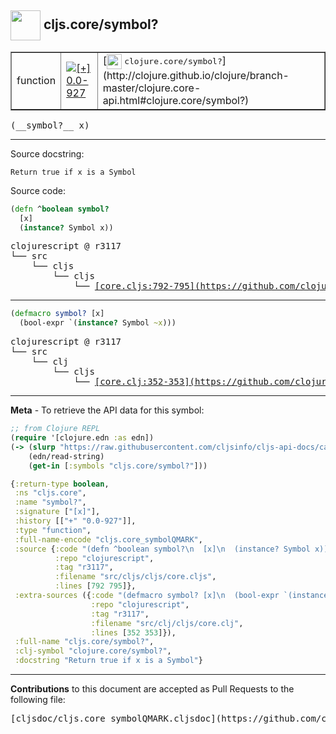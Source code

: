 ## <img width="48px" valign="middle" src="http://i.imgur.com/Hi20huC.png"> cljs.core/symbol?

 <table border="1">
<tr>

<td>function</td>
<td><a href="https://github.com/cljsinfo/cljs-api-docs/tree/0.0-927"><img valign="middle" alt="[+] 0.0-927" src="https://img.shields.io/badge/+-0.0--927-lightgrey.svg"></a> </td>
<td>
[<img height="24px" valign="middle" src="http://i.imgur.com/1GjPKvB.png"> <samp>clojure.core/symbol?</samp>](http://clojure.github.io/clojure/branch-master/clojure.core-api.html#clojure.core/symbol?)
</td>
</tr>
</table>

 <samp>
(__symbol?__ x)<br>
</samp>

---




Source docstring:

```
Return true if x is a Symbol
```

Source code:

```clj
(defn ^boolean symbol?
  [x]
  (instance? Symbol x))
```

 <pre>
clojurescript @ r3117
└── src
    └── cljs
        └── cljs
            └── <ins>[core.cljs:792-795](https://github.com/clojure/clojurescript/blob/r3117/src/cljs/cljs/core.cljs#L792-L795)</ins>
</pre>


---

```clj
(defmacro symbol? [x]
  (bool-expr `(instance? Symbol ~x)))
```

 <pre>
clojurescript @ r3117
└── src
    └── clj
        └── cljs
            └── <ins>[core.clj:352-353](https://github.com/clojure/clojurescript/blob/r3117/src/clj/cljs/core.clj#L352-L353)</ins>
</pre>

---

__Meta__ - To retrieve the API data for this symbol:

```clj
;; from Clojure REPL
(require '[clojure.edn :as edn])
(-> (slurp "https://raw.githubusercontent.com/cljsinfo/cljs-api-docs/catalog/cljs-api.edn")
    (edn/read-string)
    (get-in [:symbols "cljs.core/symbol?"]))
```

```clj
{:return-type boolean,
 :ns "cljs.core",
 :name "symbol?",
 :signature ["[x]"],
 :history [["+" "0.0-927"]],
 :type "function",
 :full-name-encode "cljs.core_symbolQMARK",
 :source {:code "(defn ^boolean symbol?\n  [x]\n  (instance? Symbol x))",
          :repo "clojurescript",
          :tag "r3117",
          :filename "src/cljs/cljs/core.cljs",
          :lines [792 795]},
 :extra-sources ({:code "(defmacro symbol? [x]\n  (bool-expr `(instance? Symbol ~x)))",
                  :repo "clojurescript",
                  :tag "r3117",
                  :filename "src/clj/cljs/core.clj",
                  :lines [352 353]}),
 :full-name "cljs.core/symbol?",
 :clj-symbol "clojure.core/symbol?",
 :docstring "Return true if x is a Symbol"}

```

---

__Contributions__ to this document are accepted as Pull Requests to the following file:

 <pre>
[cljsdoc/cljs.core_symbolQMARK.cljsdoc](https://github.com/cljsinfo/cljs-api-docs/blob/master/cljsdoc/cljs.core_symbolQMARK.cljsdoc)
</pre>

